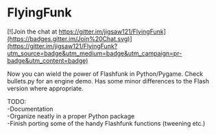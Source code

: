 FlyingFunk
=======

[![Join the chat at https://gitter.im/jigsaw121/FlyingFunk](https://badges.gitter.im/Join%20Chat.svg)](https://gitter.im/jigsaw121/FlyingFunk?utm_source=badge&utm_medium=badge&utm_campaign=pr-badge&utm_content=badge)

Now you can wield the power of Flashfunk in Python/Pygame. Check bullets.py for an engine demo. Has some minor differences to the Flash version where appropriate.

TODO:  
-Documentation  
-Organize neatly in a proper Python package  
-Finish porting some of the handy Flashfunk functions (tweening etc.)
